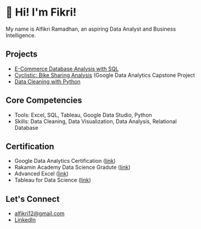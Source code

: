 # 🚀 Hi! I'm Fikri!

My name is Alfikri Ramadhan, an aspiring Data Analyst and Business Intelligence.

## Projects

- [E-Commerce Database Analysis with SQL](https://github.com/fikrionii/eCommerce-Database-Analysis-with-SQL)
- [Cyclistic: Bike Sharing Analysis](https://github.com/fikrionii/Cyclistic-Bike-Sharing-Analysis) (Google Data Analytics Capstone Project
- [Data Cleaning with Python](https://github.com/fikrionii/Data-Cleaning-U.S-Census-Data)

## Core Competencies
- Tools: Excel, SQL, Tableau, Google Data Studio, Python
- Skills: Data Cleaning, Data Visualization, Data Analysis, Relational Database

## Certification

- Google Data Analytics Certification ([link](https://www.coursera.org/account/accomplishments/professional-cert/V8RWUXZ28ZFW))
- Rakamin Academy Data Science Gradute ([link](https://drive.google.com/file/d/1YiQMr5Ihxi7luV9BSAZnQakYqbHLgUj2/view?usp=sharing))
- Advanced Excel ([link](https://www.udemy.com/certificate/UC-9deae531-f379-4584-8e4d-fd59019b5da5/))
- Tableau for Data Science ([link](https://www.udemy.com/certificate/UC-597c6437-1d29-4ae4-9054-d02f1d558e20/))

## Let's Connect

  - alfikri12@gmail.com
  - [LinkedIn](https://www.linkedin.com/in/alfikri-ramadhan/)

<!---
fikrionii/fikrionii is a ✨ special ✨ repository because its `README.md` (this file) appears on your GitHub profile.
You can click the Preview link to take a look at your changes.
--->

